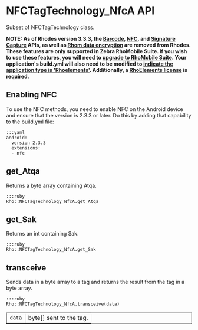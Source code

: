 # NFCTagTechnology_NfcA API
	    
Subset of NFCTagTechnology class.

**NOTE: As of Rhodes version 3.3.3, the [Barcode](barcode-api), [NFC](../rhodes/device-caps#nfc), and [Signature Capture](../rhodes/device-caps#signature-capture) APIs, as well as [Rhom data encryption](../rhodes/rhom#database-encryption) are removed from Rhodes. These features are only supported in Zebra RhoMobile Suite. If you wish to use these features, you will need to [upgrade to RhoMobile Suite](../rhomobile-install). Your application's build.yml will also need to be modified to [indicate the application type is 'Rhoelements'](../rhoelements/rhoelements2-native#enabling-motorola-device-capabilities). Additionally, a [RhoElements license](../rhoelements/licensing) is required.**

## Enabling NFC

To use the NFC methods, you need to enable NFC on the Android device and ensure that the version is 2.3.3 or later. Do this by adding that capability to the build.yml file:

	:::yaml
	android: 
	  version 2.3.3
	  extensions:
	  - nfc

## get_Atqa

Returns a byte array containing Atqa.

	:::ruby
	Rho::NFCTagTechnology_NfcA.get_Atqa

## get_Sak

Returns an int containing Sak.

	:::ruby
	Rho::NFCTagTechnology_NfcA.get_Sak

## transceive

Sends data in a byte array to a tag and returns the result from the tag in a byte array.

	:::ruby
	Rho::NFCTagTechnology_NfcA.transceive(data)

<table border="1">
<tr>
	<td><code>data</code></td>
	<td>byte[] sent to the tag.</td>
</tr>
</table>
